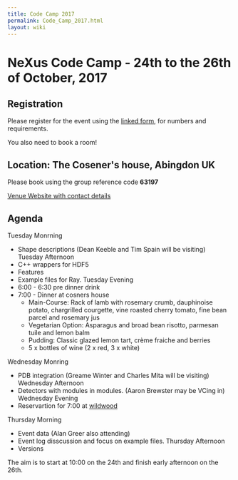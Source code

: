 ```yaml
---
title: Code Camp 2017
permalink: Code_Camp_2017.html
layout: wiki
---
```


NeXus Code Camp - 24th to the 26th of October, 2017
===================================================

Registration
------------

Please register for the event using the [linked form](https://fs3.formsite.com/DiamondLightSource/form136/index.html), for numbers and requirements.

You also need to book a room!

Location: The Cosener's house, Abingdon UK
-----------------------------------------

Please book using the group reference code **63197**

[Venue Website with contact details](http://www.stfc.ac.uk/about-us/where-we-work/rutherford-appleton-laboratory/the-cosener-s-house/)

Agenda
------

Tuesday Monrning
  * Shape descriptions (Dean Keeble and Tim Spain will be visiting)
Tuesday Afternoon
  * C++ wrappers for HDF5 
  * Features
  * Example files for Ray.
Tuesday Evening
  * 6:00 - 6:30 pre dinner drink
  * 7:00 - Dinner at cosners house
    * Main-Course: Rack of lamb with rosemary crumb, dauphinoise potato, chargrilled courgette, vine roasted cherry tomato, fine bean parcel and rosemary jus
    * Vegetarian Option: Asparagus and broad bean risotto, parmesan tuile and lemon balm
    * Pudding: Classic glazed lemon tart, crème fraiche and berries
    *	5 x bottles of wine (2 x red, 3 x white)

Wednesday Monring 
  * PDB integration (Greame Winter and Charles Mita will be visiting)
Wednesday Afternoon
  * Detectors with modules in modules. (Aaron Brewster may be VCing in)
Wednesday Evening
  * Reservartion for 7:00 at [wildwood](https://wildwoodrestaurants.co.uk/restaurant/abingdon/)

Thursday Morning
  * Event data (Alan Greer also attending)
  * Event log disscussion and focus on example files.
Thursday Afternoon
  * Versions

The aim is to start at 10:00 on the 24th and finish early afternoon on the 26th.
